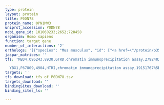 ```yaml
---
type: protein
layout: protein
title: P0DN78
protein_name: OPN1MW3
uniprot_accession: P0DN78
ncbi_gene_id: 101060233;2652;728458
organism: Homo sapiens
function: target gene
number_of_interactions: '2'
orthologs: '[{"species": "Mus musculus", "id": ["<a href=\"/protein/o35599\">O35599</a>"]}, {"species": "Rattus norvegicus", "id": ["O35476"]}, {"species": "Danio rerio", "id": ["<a href=\"/protein/q9w6a7\">Q9W6A7</a>", "<a href=\"/protein/q8ayn0\">Q8AYN0</a>"]}]'
jaspar_matrices: ''
tfs: 'MBD4,O95243,8930,GTRD,chromatin immunoprecipitation assay,27924024%5Buid%5D,No

  YBX1,P67809,4904,HTRI,chromatin immunoprecipitation assay,19151767%5Buid%5D+OR+22900683%5Buid%5D,No'
targets: ''
tfs_download: tfs_of_P0DN78.tsv
targets_download: ''
bindingSites_download: ''
binding_sites_ls: ''

---
```

